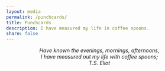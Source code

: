 ```yaml
---
layout: media
permalink: /punchcards/
title: Punchcards
description: I have measured my life in coffee spoons.
share: false
---
```


<center><i>
Have known the evenings, mornings, afternoons,<br>
I have measured out my life with coffee spoons;<br>
T.S. Eliot
</i></center>

<br><br>

<div style="overflow: auto">
<div class="replacehere" style="width: window.innerHeight"></div>
</div>

<script src="https://d3js.org/d3.v4.min.js"></script>

<script>
var width = 960,
    height = 136,
    cellSize = 17;

var formatPercent = d3.format(".1%");

var color = d3.scaleQuantize()
    .domain([0, 800.0])
    .range(["#F6FCF2", "#E0F4DB", "#CCEAC6", "#AADCB6", "#7BCCC5", "#4EB2D2", "#2B8DBE", "#0768AC", "#094081"])

var svg = d3.select(".replacehere")
  .selectAll("svg")
  .data(d3.range(2017, 2020))
  .enter().append("svg")
    .attr("width", width)
    .attr("height", height)
  .append("g")
    .attr("transform", "translate(" + ((width - cellSize * 53) / 2) + "," + (height - cellSize * 7 - 1) + ")");

svg.append("text")
    .attr("transform", "translate(-6," + cellSize * 3.5 + ")rotate(-90)")
    .attr("font-family", "sans-serif")
    .attr("font-size", 10)
    .attr("text-anchor", "middle")
    .text(function(d) { return d; });

var rect = svg.append("g")
    .attr("fill", "none")
    .attr("stroke", "#ccc")
  .selectAll("rect")
  .data(function(d) { return d3.timeDays(new Date(d, 0, 1), new Date(d + 1, 0, 1)); })
  .enter().append("rect")
    .attr("width", cellSize)
    .attr("height", cellSize)
    .attr("x", function(d) { return d3.timeWeek.count(d3.timeYear(d), d) * cellSize; })
    .attr("y", function(d) { return d.getDay() * cellSize; })
    .datum(d3.timeFormat("%Y-%m-%d"));

svg.append("g")
    .attr("fill", "none")
    .attr("stroke", "#000")
  .selectAll("path")
  .data(function(d) { return d3.timeMonths(new Date(d, 0, 1), new Date(d + 1, 0, 1)); })
  .enter().append("path")
    .attr("d", pathMonth);

d3.csv("https://gist.githubusercontent.com/batflyer/6b4c82b78e039ad47cad338fe0bbce53/raw/LabTimes.csv", function(error, csv) {
  if (error) throw error;

  var data = d3.nest()
      .key(function(d) { return d.Date; })
      .rollup(function(d) {
	  // Get the difference between the start and end time in minutes
	  var d1 = new Date(d[0].Date + " " + d[0].End);
	  var d2 = new Date(d[0].Date + " " + d[0].Start);
	  var diff = (d1.getTime() - d2.getTime()) / 1000 / 60;
	  return diff
      })
      .object(csv);


  rect.filter(function(d) { return d in data; })
      .attr("fill", function(d) { return color(data[d]); })
    .append("title")
      .text(function(d) { return d + ": " + data[d] + " minutes"; });
});

function pathMonth(t0) {
  var t1 = new Date(t0.getFullYear(), t0.getMonth() + 1, 0),
      d0 = t0.getDay(), w0 = d3.timeWeek.count(d3.timeYear(t0), t0),
      d1 = t1.getDay(), w1 = d3.timeWeek.count(d3.timeYear(t1), t1);
  return "M" + (w0 + 1) * cellSize + "," + d0 * cellSize
      + "H" + w0 * cellSize + "V" + 7 * cellSize
      + "H" + w1 * cellSize + "V" + (d1 + 1) * cellSize
      + "H" + (w1 + 1) * cellSize + "V" + 0
      + "H" + (w0 + 1) * cellSize + "Z";
}

</script>
